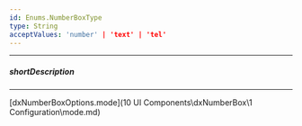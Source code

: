 ```yaml
---
id: Enums.NumberBoxType
type: String
acceptValues: 'number' | 'text' | 'tel'
---
```

---
##### shortDescription
<!-- Description goes here -->

---
<!-- Description goes here -->
[dxNumberBoxOptions.mode](10 UI Components\dxNumberBox\1 Configuration\mode.md)